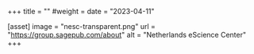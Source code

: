 +++
title = ""
#weight =
date = "2023-04-11"

[asset]
    image = "nesc-transparent.png"
    url = "https://group.sagepub.com/about"
    alt = "Netherlands eScience Center"
+++
